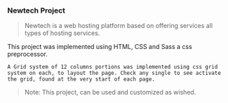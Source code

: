 ### Newtech Project
>Newtech is a web hosting platform based on offering services all types of hosting services. 

This project was implemented using HTML, CSS and Sass a css preprocessor.

```A Grid system of 12 columns portions was implemented using css grid system on each, to layout the page. Check any single to see activate the grid, found at the very start of each page.```

>Note: This project, can be used and customized as wished.
